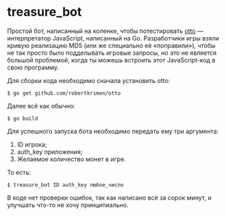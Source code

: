 treasure_bot
===

Простой бот, написанный на коленке, чтобы потестировать [otto](https://github.com/robertkrimen/otto) — интерпретатор JavaScript, написанный на Go. Разработчики игры взяли кривую реализацию MD5 (или же специально её «поправили»), чтобы не так просто было подделывать игровые запросы, но это не является большой проблемой, когда ты можешь встроить этот JavaScript-код в свою программу.

Для сборки кода необходимо сначала установить otto:

    $ go get github.com/robertkrimen/otto

Далее всё как обычно:

    $ go build

Для успешного запуска бота необходимо передать ему три аргумента:

1. ID игрока;
2. auth_key приложения;
3. Желаемое количество монет в игре.

То есть:

    $ treasure_bot ID auth_key любое_число

В коде нет проверки ошибок, так как написано всё за сорок минут, и улучшать что-то не хочу принципиально.
